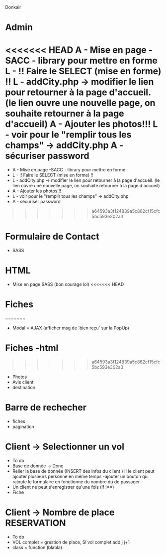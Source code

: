 Donkair

#  Admin
<<<<<<< HEAD
A - Mise en page -SACC - library pour mettre en forme
L - !! Faire le SELECT (mise en forme) !!
L - addCity.php -> modifier le lien pour retourner à la page d'accueil. (le lien ouvre une nouvelle page, on souhaite retourner à la page d'accueil)
A - Ajouter les photos!!!
L - voir pour le "remplir tous les champs" -> addCity.php
A - sécuriser password  
=======
- A - Mise en page -SACC - library pour mettre en forme
- L - !! Faire le SELECT (mise en forme) !!
- L - addCity.php -> modifier le lien pour retourner à la page d'accueil. (le lien ouvre une nouvelle page, on souhaite retourner à la page d'accueil)
- A - Ajouter les photos!!!
- L - voir pour le "remplir tous les champs" -> addCity.php
- A - sécuriser password  
>>>>>>> a64593a3f124839a5c862cf15cfc5bc593e302a3

# Formulaire de Contact
- SASS

# HTML
- Mise en page  SASS (bon courage lol)
<<<<<<< HEAD

# Fiches
=======
- Modal = AJAX (afficher msg de 'bien reçu' sur la PopUp)

# Fiches -html
>>>>>>> a64593a3f124839a5c862cf15cfc5bc593e302a3
- Photos
- Avis client
- destination

# Barre de rechecher
- fiches
- pagination

# Client -> Selectionner un vol 
- To do
- Base de donnée -> Done
- Relier la base de donnée (INSERT des infos du client ) !! le client peut ajouter plusieurs personne en même temps -ajouter un bouton qui rajoute le formulaire en fonctionne du nombre du de passager-
- Un client ne peut s'enregistrer qu'une fois (if !==)
- Fiche

# Client -> Nombre de place RESERVATION
- To do 
- VOL complet = grestion de place, SI vol complet add j j+1
- class = function (blabla)

